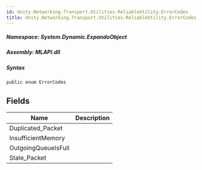 ```yaml
---  
id: Unity.Networking.Transport.Utilities.ReliableUtility.ErrorCodes  
title: Unity.Networking.Transport.Utilities.ReliableUtility.ErrorCodes  
---
```


<div class="markdown level0 summary">

</div>

<div class="markdown level0 conceptual">

</div>

##### **Namespace**: System.Dynamic.ExpandoObject

##### **Assembly**: MLAPI.dll

##### Syntax

    public enum ErrorCodes

## Fields

| Name | Description |
| -- | -- |
| Duplicated\_Packet | |
| InsufficientMemory | |
| OutgoingQueueIsFull | |
| Stale\_Packet | |
